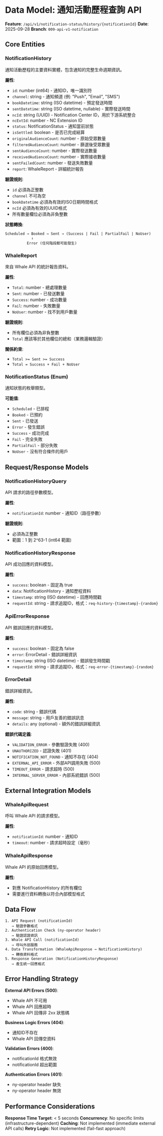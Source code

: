# Data Model: 通知活動歷程查詢 API

**Feature**: `/api/v1/notification-status/history/{notificationId}`
**Date**: 2025-09-28
**Branch**: `009-api-v1-notification`

## Core Entities

### NotificationHistory
通知活動歷程的主要資料實體，包含通知的完整生命週期資訊。

**屬性**:
- `id`: number (int64) - 通知ID，唯一識別符
- `channel`: string - 通知頻道 (例: "Push", "Email", "SMS")
- `bookDatetime`: string (ISO datetime) - 預定發送時間
- `sentDatetime`: string (ISO datetime, nullable) - 實際發送時間
- `ncId`: string (UUID) - Notification Center ID，用於下游系統整合
- `ncExtId`: number - NC Extension ID
- `status`: NotificationStatus - 通知當前狀態
- `isSettled`: boolean - 是否已完成結算
- `originalAudienceCount`: number - 原始受眾數量
- `filteredAudienceCount`: number - 篩選後受眾數量
- `sentAudienceCount`: number - 實際發送數量
- `receivedAudienceCount`: number - 實際接收數量
- `sentFailedCount`: number - 發送失敗數量
- `report`: WhaleReport - 詳細統計報告

**驗證規則**:
- `id` 必須為正整數
- `channel` 不可為空
- `bookDatetime` 必須為有效的ISO日期時間格式
- `ncId` 必須為有效的UUID格式
- 所有數量欄位必須為非負整數

**狀態轉換**:
```
Scheduled → Booked → Sent → (Success | Fail | PartialFail | NoUser)
            ↓
          Error (任何階段都可能發生)
```

### WhaleReport
來自 Whale API 的統計報告資料。

**屬性**:
- `Total`: number - 總處理數量
- `Sent`: number - 已發送數量
- `Success`: number - 成功數量
- `Fail`: number - 失敗數量
- `NoUser`: number - 找不到用戶數量

**驗證規則**:
- 所有欄位必須為非負整數
- `Total` 應該等於其他欄位的總和（業務邏輯驗證）

**關係約束**:
- `Total >= Sent >= Success`
- `Total = Success + Fail + NoUser`

### NotificationStatus (Enum)
通知狀態的枚舉類型。

**可能值**:
- `Scheduled` - 已排程
- `Booked` - 已預約
- `Sent` - 已發送
- `Error` - 發生錯誤
- `Success` - 成功完成
- `Fail` - 完全失敗
- `PartialFail` - 部分失敗
- `NoUser` - 沒有符合條件的用戶

## Request/Response Models

### NotificationHistoryQuery
API 請求的路徑參數模型。

**屬性**:
- `notificationId`: number - 通知ID（路徑參數）

**驗證規則**:
- 必須為正整數
- 範圍：1 到 2^63-1 (int64 範圍)

### NotificationHistoryResponse
API 成功回應的資料模型。

**屬性**:
- `success`: boolean - 固定為 true
- `data`: NotificationHistory - 通知歷程資料
- `timestamp`: string (ISO datetime) - 回應時間戳
- `requestId`: string - 請求追蹤ID，格式：`req-history-{timestamp}-{random}`

### ApiErrorResponse
API 錯誤回應的資料模型。

**屬性**:
- `success`: boolean - 固定為 false
- `error`: ErrorDetail - 錯誤詳細資訊
- `timestamp`: string (ISO datetime) - 錯誤發生時間戳
- `requestId`: string - 請求追蹤ID，格式：`req-error-{timestamp}-{random}`

### ErrorDetail
錯誤詳細資訊。

**屬性**:
- `code`: string - 錯誤代碼
- `message`: string - 用戶友善的錯誤訊息
- `details`: any (optional) - 額外的錯誤詳細資訊

**錯誤代碼定義**:
- `VALIDATION_ERROR` - 參數驗證失敗 (400)
- `UNAUTHORIZED` - 認證失敗 (401)
- `NOTIFICATION_NOT_FOUND` - 通知不存在 (404)
- `EXTERNAL_API_ERROR` - 外部API調用失敗 (500)
- `TIMEOUT_ERROR` - 請求超時 (500)
- `INTERNAL_SERVER_ERROR` - 內部系統錯誤 (500)

## External Integration Models

### WhaleApiRequest
呼叫 Whale API 的請求模型。

**屬性**:
- `notificationId`: number - 通知ID
- `timeout`: number - 請求超時設定（毫秒）

### WhaleApiResponse
Whale API 的原始回應模型。

**屬性**:
- 對應 NotificationHistory 的所有欄位
- 需要進行資料轉換以符合內部模型格式

## Data Flow

```
1. API Request (notificationId)
   → 驗證參數格式
2. Authentication Check (ny-operator header)
   → 驗證認證資訊
3. Whale API Call (notificationId)
   → 呼叫外部服務
4. Data Transformation (WhaleApiResponse → NotificationHistory)
   → 轉換資料格式
5. Response Generation (NotificationHistoryResponse)
   → 產生統一回應格式
```

## Error Handling Strategy

**External API Errors (500)**:
- Whale API 不可用
- Whale API 回應超時
- Whale API 回傳非 2xx 狀態碼

**Business Logic Errors (404)**:
- 通知ID不存在
- Whale API 回傳空資料

**Validation Errors (400)**:
- notificationId 格式無效
- notificationId 超出範圍

**Authentication Errors (401)**:
- ny-operator header 缺失
- ny-operator header 無效

## Performance Considerations

**Response Time Target**: < 5 seconds
**Concurrency**: No specific limits (infrastructure-dependent)
**Caching**: Not implemented (immediate external API calls)
**Retry Logic**: Not implemented (fail-fast approach)